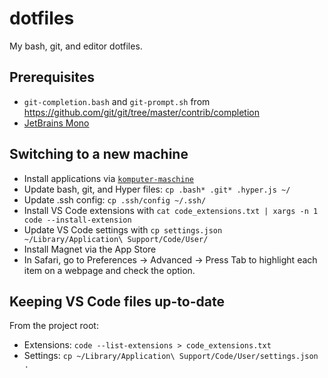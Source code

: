 # dotfiles

My bash, git, and editor dotfiles.


## Prerequisites
- `git-completion.bash` and `git-prompt.sh` from https://github.com/git/git/tree/master/contrib/completion
- [JetBrains Mono](https://www.jetbrains.com/lp/mono/)


## Switching to a new machine

- Install applications via [`komputer-maschine`](https://github.com/heldinz/komputer-maschine)
- Update bash, git, and Hyper files: `cp .bash* .git* .hyper.js ~/`
- Update .ssh config: `cp .ssh/config ~/.ssh/`
- Install VS Code extensions with `cat code_extensions.txt | xargs -n 1 code --install-extension`
- Update VS Code settings with `cp settings.json ~/Library/Application\ Support/Code/User/`
- Install Magnet via the App Store
- In Safari, go to Preferences → Advanced → Press Tab to highlight each item on a webpage and check the option.


## Keeping VS Code files up-to-date

From the project root:
- Extensions: `code --list-extensions > code_extensions.txt`
- Settings: `cp ~/Library/Application\ Support/Code/User/settings.json .`
